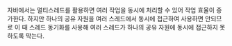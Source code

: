 자바에서는 멀티스레드를 활용하면 여러 작업을 동시에 처리할 수 있어 작업 효율이 증가한다.
하지만 하나의 공유 자원을 여러 스레드에서 동시에 접근하여 사용하면 안되므로 이 때 스레드 동기화를 사용해 여러 스레드가 하나의 공유 자원에 동시에 접근하지 못하도록 막는다.

